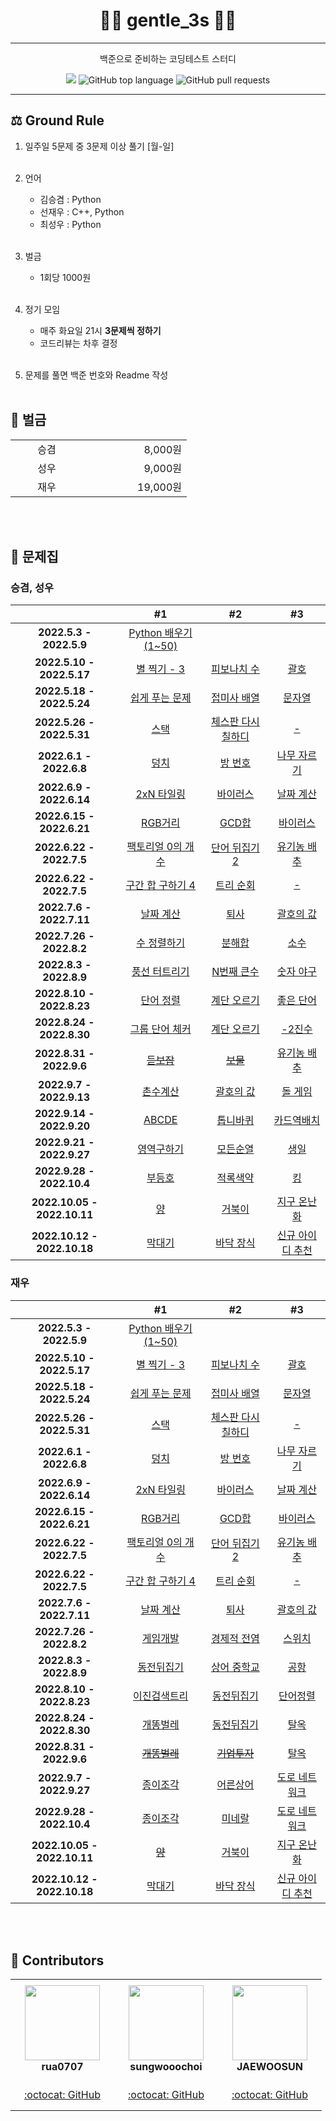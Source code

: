 <div align="center">
  <h1>👨‍💻 gentle_3s 👨‍💻</h1>
</div>

- - -
<div align="center">
  <p>백준으로 준비하는 코딩테스트 스터디</p>
  <a href="https://hits.seeyoufarm.com"><img src="https://hits.seeyoufarm.com/api/count/incr/badge.svg?url=https%3A%2F%2Fgithub.com%2Frua0707%2Fgentle_3s&count_bg=%2379C83D&title_bg=%23555555&icon=&icon_color=%23E7E7E7&title=hits&edge_flat=false"/></a>
  <img alt="GitHub top language" src="https://img.shields.io/github/languages/top/rua0707/gentle_3s">
  <img alt="GitHub pull requests" src="https://img.shields.io/github/issues-pr/rua0707/gentle_3s">
</div>

- - -

## ⚖️ Ground Rule

1. 일주일 5문제 중 3문제 이상 풀기 [월-일] <br/><br/>
2. 언어
   - 김승겸 : Python
   - 선재우 : C++, Python
   - 최성우 : Python
<br/><br/>
   
3. 벌금

   - 1회당 1000원
<br/><br/>

4. 정기 모임

   - 매주 화요일 21시 **3문제씩 정하기** 
   - 코드리뷰는 차후 결정
<br/><br/>   
   
5. 문제를 풀면 백준 번호와 Readme 작성
<br/><br/>   



## 💸 벌금


<table>
  <tr>
    <td width="100px" align="center">승겸</td>
    <td width="150px" align="right">8,000원</td>
  </tr>
  <tr>
    <td width="100px" align="center">성우</td>
    <td width="150px" align="right">9,000원</td>
  </tr>
  <tr>
    <td width="100px" align="center">재우</td>
    <td width="150px" align="right">19,000원</td>
  </tr>
</table>
<br/><br/>   


## 📝 문제집


### 승겸, 성우

|                      |                                      #1                                       |                                     #2                                      |                                        #3                                        |
| :------------------: | :---------------------------------------------------------------------------: | :-------------------------------------------------------------------------: | :------------------------------------------------------------------------------: |
| **2022.5.3 - 2022.5.9** |    [Python 배우기 (1~50)](https://www.acmicpc.net/workbook/view/459)                                                                                                                                                           ||| 
| **2022.5.10 - 2022.5.17** |  [별 찍기 - 3](https://www.acmicpc.net/problem/2440)  |    [피보나치 수](https://www.acmicpc.net/problem/2747)     |       [괄호](https://www.acmicpc.net/problem/9012)        |
| **2022.5.18 - 2022.5.24** |  [쉽게 푸는 문제](https://www.acmicpc.net/problem/1292)  |    [접미사 배열](https://www.acmicpc.net/problem/11656)     |       [문자열](https://www.acmicpc.net/problem/1120)        |
| **2022.5.26 - 2022.5.31** |  [스택](https://www.acmicpc.net/problem/10828)  |    [체스판 다시 칠하디](https://www.acmicpc.net/problem/1018)     |       [-](https://www.acmicpc.net/problem/9012)        |
| **2022.6.1 - 2022.6.8** |  [덩치](https://www.acmicpc.net/problem/7568)  |    [방 번호](https://www.acmicpc.net/problem/1475)     |       [나무 자르기](https://www.acmicpc.net/problem/2805)        |
| **2022.6.9 - 2022.6.14** |  [2xN 타일링](https://www.acmicpc.net/problem/11726)  |    [바이러스](https://www.acmicpc.net/problem/2606)     |       [날짜 계산](https://www.acmicpc.net/problem/1476)        |
| **2022.6.15 - 2022.6.21** |  [RGB거리](https://www.acmicpc.net/problem/1149)  |    [GCD합](https://www.acmicpc.net/problem/9613)     |       [바이러스](https://www.acmicpc.net/problem/2606)        |
| **2022.6.22 - 2022.7.5** |  [팩토리얼 0의 개수](https://www.acmicpc.net/problem/1676)  |    [단어 뒤집기 2](https://www.acmicpc.net/problem/17413)     |       [유기농 배추](https://www.acmicpc.net/problem/1012)        |
| **2022.6.22 - 2022.7.5** |  [구간 합 구하기 4](https://www.acmicpc.net/problem/11659)  |    [트리 순회](https://www.acmicpc.net/problem/1991)     |       [-](https://www.acmicpc.net/problem/9012)        |
| **2022.7.6 - 2022.7.11** |  [날짜 계산](https://www.acmicpc.net/problem/1476)  |    [퇴사](https://www.acmicpc.net/problem/14501)     |       [괄호의 값](https://www.acmicpc.net/problem/2504)        |
| **2022.7.26 - 2022.8.2** |  [수 정렬하기](https://www.acmicpc.net/problem/2750)  |    [분해합](https://www.acmicpc.net/problem/2231)     |       [소수](https://www.acmicpc.net/problem/2581)        |
| **2022.8.3 - 2022.8.9** |  [풍선 터트리기](https://www.acmicpc.net/problem/2346)  |    [N번째 큰수](https://www.acmicpc.net/problem/2075)     |       [숫자 야구](https://www.acmicpc.net/problem/2503)        |
| **2022.8.10 - 2022.8.23** |  [단어 정렬](https://www.acmicpc.net/problem/1181)  |    [계단 오르기](https://www.acmicpc.net/problem/2579)     |       [좋은 단어](https://www.acmicpc.net/problem/3986)        |
| **2022.8.24 - 2022.8.30** |  [그룹 단어 체커](https://www.acmicpc.net/problem/1316)  |    [계단 오르기](https://www.acmicpc.net/problem/2579)     |       [-2진수](https://www.acmicpc.net/problem/2089)        |
| **2022.8.31 - 2022.9.6** |  [~~듣보잡~~](https://www.acmicpc.net/problem/1764)  |    [~~보물~~](https://www.acmicpc.net/problem/1026)     |       [유기농 배추](https://www.acmicpc.net/problem/1012)        |
| **2022.9.7 - 2022.9.13** |  [촌수계산](https://www.acmicpc.net/problem/2644)  |    [괄호의 값](https://www.acmicpc.net/problem/2504)     |       [돌 게임](https://www.acmicpc.net/problem/9655)        |
| **2022.9.14 - 2022.9.20** |  [ABCDE](https://www.acmicpc.net/problem/13023)  |    [톱니바퀴](https://www.acmicpc.net/problem/14891)     |       [카드역배치](https://www.acmicpc.net/problem/10804)        |
| **2022.9.21 - 2022.9.27** |  [영역구하기](https://www.acmicpc.net/problem/2583)  |    [모든순열](https://www.acmicpc.net/problem/10974)     |       [생일](https://www.acmicpc.net/problem/5635)        |
| **2022.9.28 - 2022.10.4** |  [부등호](https://www.acmicpc.net/problem/2529)  |    [적록색약](https://www.acmicpc.net/problem/10026)     |       [킹](https://www.acmicpc.net/problem/1063)        |
| **2022.10.05 - 2022.10.11** |  [양](https://www.acmicpc.net/problem/3184)  |    [거북이](https://www.acmicpc.net/problem/8911)     |       [지구 온난화](https://www.acmicpc.net/problem/5212)        |
| **2022.10.12 - 2022.10.18** |  [막대기](https://www.acmicpc.net/problem/1094)  |    [바닥 장식](https://www.acmicpc.net/problem/1388)     |       [신규 아이디 추천](https://school.programmers.co.kr/learn/courses/30/lessons/72410)        |

### 재우

|                      |                                      #1                                       |                                     #2                                      |                                        #3                                        |
| :------------------: | :---------------------------------------------------------------------------: | :-------------------------------------------------------------------------: | :------------------------------------------------------------------------------: |
| **2022.5.3 - 2022.5.9** |    [Python 배우기 (1~50)](https://www.acmicpc.net/workbook/view/459)                                                                                                                                                           ||| 
| **2022.5.10 - 2022.5.17** |  [별 찍기 - 3](https://www.acmicpc.net/problem/2440)  |    [피보나치 수](https://www.acmicpc.net/problem/2747)     |       [괄호](https://www.acmicpc.net/problem/9012)        |
| **2022.5.18 - 2022.5.24** |  [쉽게 푸는 문제](https://www.acmicpc.net/problem/1292)  |    [접미사 배열](https://www.acmicpc.net/problem/11656)     |       [문자열](https://www.acmicpc.net/problem/1120)        |
| **2022.5.26 - 2022.5.31** |  [스택](https://www.acmicpc.net/problem/10828)  |    [체스판 다시 칠하디](https://www.acmicpc.net/problem/1018)     |       [-](https://www.acmicpc.net/problem/9012)        |
| **2022.6.1 - 2022.6.8** |  [덩치](https://www.acmicpc.net/problem/7568)  |    [방 번호](https://www.acmicpc.net/problem/1475)     |       [나무 자르기](https://www.acmicpc.net/problem/2805)        |
| **2022.6.9 - 2022.6.14** |  [2xN 타일링](https://www.acmicpc.net/problem/11726)  |    [바이러스](https://www.acmicpc.net/problem/2606)     |       [날짜 계산](https://www.acmicpc.net/problem/1476)        |
| **2022.6.15 - 2022.6.21** |  [RGB거리](https://www.acmicpc.net/problem/1149)  |    [GCD합](https://www.acmicpc.net/problem/9613)     |       [바이러스](https://www.acmicpc.net/problem/2606)        |
| **2022.6.22 - 2022.7.5** |  [팩토리얼 0의 개수](https://www.acmicpc.net/problem/1676)  |    [단어 뒤집기 2](https://www.acmicpc.net/problem/17413)     |       [유기농 배추](https://www.acmicpc.net/problem/1012)        |
| **2022.6.22 - 2022.7.5** |  [구간 합 구하기 4](https://www.acmicpc.net/problem/11659)  |    [트리 순회](https://www.acmicpc.net/problem/1991)     |       [-](https://www.acmicpc.net/problem/9012)        |
| **2022.7.6 - 2022.7.11** |  [날짜 계산](https://www.acmicpc.net/problem/1476)  |    [퇴사](https://www.acmicpc.net/problem/14501)     |       [괄호의 값](https://www.acmicpc.net/problem/2504)        |
| **2022.7.26 - 2022.8.2** |  [게임개발](https://www.acmicpc.net/problem/1516)  |    [경제적 전염](https://www.acmicpc.net/problem/18405)     |       [스위치](https://www.acmicpc.net/problem/1395)        |
| **2022.8.3 - 2022.8.9** |  [동전뒤집기](https://www.acmicpc.net/problem/1285)  |    [상어 중학교](https://www.acmicpc.net/problem/21609)     |       [공항](https://www.acmicpc.net/problem/10775)        |
| **2022.8.10 - 2022.8.23** |  [이진검색트리](https://www.acmicpc.net/problem/5639)  |    [동전뒤집기](https://www.acmicpc.net/problem/1285)     |       [단어정렬](https://www.acmicpc.net/problem/1181)        |
| **2022.8.24 - 2022.8.30** |  [개똥벌레](https://www.acmicpc.net/problem/3020)  |    [동전뒤집기](https://www.acmicpc.net/problem/1285)     |       [탈옥](https://www.acmicpc.net/problem/9376)        |
| **2022.8.31 - 2022.9.6** |  [~~개똥벌레~~](https://www.acmicpc.net/problem/3020)  |    [~~기업투자~~](https://www.acmicpc.net/problem/2662)     |       [탈옥](https://www.acmicpc.net/problem/9376)        |
| **2022.9.7 - 2022.9.27** |  [종이조각](https://www.acmicpc.net/problem/14391)  |    [어른상어](https://www.acmicpc.net/problem/19237)     |       [도로 네트워크](https://www.acmicpc.net/problem/3176)        |
| **2022.9.28 - 2022.10.4** |  [종이조각](https://www.acmicpc.net/problem/14391)  |    [미네랄](https://www.acmicpc.net/problem/2933)     |       [도로 네트워크](https://www.acmicpc.net/problem/3176)        |
| **2022.10.05 - 2022.10.11** |  [~~양~~](https://www.acmicpc.net/problem/3184)  |    [거북이](https://www.acmicpc.net/problem/8911)     |       [지구 온난화](https://www.acmicpc.net/problem/5212)        |
| **2022.10.12 - 2022.10.18** |  [막대기](https://www.acmicpc.net/problem/1094)  |    [바닥 장식](https://www.acmicpc.net/problem/1388)     |       [신규 아이디 추천](https://school.programmers.co.kr/learn/courses/30/lessons/72410)        |



<br/><br/>


## 👋 Contributors

<table>
    <tr height="160px">
        <td align="center" width="150px">
            <a href="https://github.com/rua0707"><img height="120px" width="120px" src="https://avatars.githubusercontent.com/u/46487213?v=4"/></a>
            <br />
            <strong>rua0707</strong>
        </td>
        <td align="center" width="150px">
            <a href="https://github.com/sungwooochoi"><img height="120px" width="120px" src="https://avatars.githubusercontent.com/u/104629605?v=4"/></a>
            <br />
            <strong>sungwooochoi</strong>
        </td>
        <td align="center" width="150px">
            <a href="https://github.com/JAEWOOSUN"><img height="120px" width="120px" src="https://avatars.githubusercontent.com/u/37205213?v=4"/></a>
            <br />
            <strong>JAEWOOSUN</strong>
        </td>
    </tr>
    <tr height="50px">
        <td align="center">
            <a href="https://github.com/rua0707">:octocat: GitHub</a>
        </td>
        <td align="center">
            <a href="https://github.com/sungwooochoi">:octocat: GitHub</a>
        <td align="center">
            <a href="https://github.com/JAEWOOSUN">:octocat: GitHub</a>
        </td>
    </tr>
</table>

